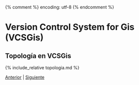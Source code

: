 {% comment %} encoding: utf-8 {% endcomment %}

# Version Control System for Gis (VCSGis)

## Topología en VCSGis

{% include_relative topologia.md %}
 
[Anterior](importacion_de_historial_de_datos.md) | [Siguiente](dialogo_de_anadir_capa.md)
